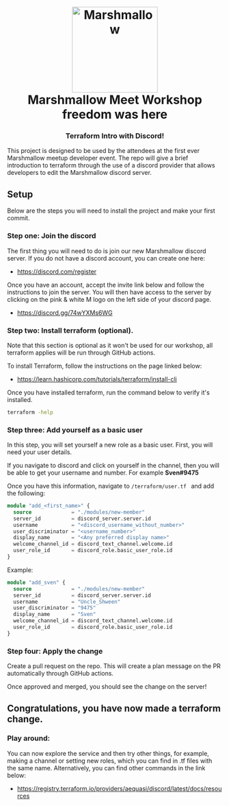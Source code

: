 <h1 align="center">
  <br>
  <img src="https://global-uploads.webflow.com/5baa461315ee32413d16236d/5bb3a6170a88c4f84b60dc67_mallows.svg" alt="Marshmallow" width="200">
  <br>
  Marshmallow Meet Workshop
  freedom was here
  <br>
</h1>

<h3 align="center"></a>Terraform Intro with Discord!</h4>

This project is designed to be used by the attendees at the first ever Marshmallow meetup developer event. The repo will
give a brief introduction to terraform through the use of a discord provider that allows developers to edit the
Marshmallow discord server.

## Setup

Below are the steps you will need to install the project and make your first commit.

### Step one: Join the discord

The first thing you will need to do is join our new Marshmallow discord server. If you do not have a discord account, you
can create one here:

- https://discord.com/register

Once you have an account, accept the invite link below and follow the instructions to join
the server. You will then have access to the server by clicking on the pink & white M logo on the left
side of your discord page.

- https://discord.gg/74wYXMs6WG

### Step two: Install terraform (optional).

Note that this section is optional as it won't be used for our workshop, all terraform applies will be run through GitHub
actions.

To install Terraform, follow the instructions on the page linked below:

- https://learn.hashicorp.com/tutorials/terraform/install-cli

Once you have installed terraform, run the command below to verify it's installed.

```bash
terraform -help
``` 

### Step three: Add yourself as a basic user

In this step, you will set yourself a new role as a basic user. First, you will need your user details.

If you navigate to discord and click on yourself in the channel, then you will be able to get your username and number.
For example **Sven#9475**

Once you have this information, navigate to `/terraform/user.tf ` and add the following:

```terraform
module "add_<first_name>" {
  source             = "./modules/new-member"
  server_id          = discord_server.server.id
  username           = "<discord_username_without_number>"
  user_discriminator = "<username_number>"
  display_name       = "<Any preferred display name>"
  welcome_channel_id = discord_text_channel.welcome.id
  user_role_id       = discord_role.basic_user_role.id
}
```

Example:

```terraform
module "add_sven" {
  source             = "./modules/new-member"
  server_id          = discord_server.server.id
  username           = "Uncle_Shween"
  user_discriminator = "9475"
  display_name       = "Sven"
  welcome_channel_id = discord_text_channel.welcome.id
  user_role_id       = discord_role.basic_user_role.id
}
```

### Step four: Apply the change
Create a pull request on the repo. This will create a plan message on the PR automatically through GitHub actions.

Once approved and merged, you should see the change on the server!

## Congratulations, you have now made a terraform change.

### Play around:

You can now explore the service and then try other things, for example, making a channel or setting new roles, which you can
find in .tf files with the same name. Alternatively, you can find other commands in the link below:

- https://registry.terraform.io/providers/aequasi/discord/latest/docs/resources
